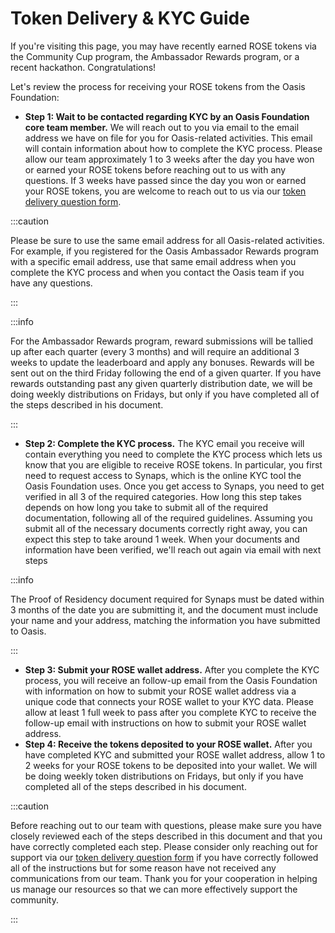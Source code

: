 # Token Delivery & KYC Guide

If you're visiting this page, you may have recently earned ROSE tokens via the Community Cup program, the Ambassador Rewards program, or a recent hackathon. Congratulations!

Let's review the process for receiving your ROSE tokens from the Oasis Foundation:

* **Step 1: Wait to be contacted regarding KYC by an Oasis Foundation core team member.** We will reach out to you via email to the email address we have on file for you for Oasis-related activities. This email will contain information about how to complete the KYC process. Please allow our team approximately 1 to 3 weeks after the day you have won or earned your ROSE tokens before reaching out to us with any questions. If 3 weeks have passed since the day you won or earned your ROSE tokens, you are welcome to reach out to us via our [token delivery question form](https://airtable.com/shrGmpohTNnytBpQU).

:::caution

Please be sure to use the same email address for all Oasis-related activities. For example, if you registered for the Oasis Ambassador Rewards program with a specific email address, use that same email address when you complete the KYC process and when you contact the Oasis team if you have any questions.

:::

:::info

For the Ambassador Rewards program, reward submissions will be tallied up after each quarter (every 3 months) and will require an additional 3 weeks to update the leaderboard and apply any bonuses. Rewards will be sent out on the third Friday following the end of a given quarter. If you have rewards outstanding past any given quarterly distribution date, we will be doing weekly distributions on Fridays, but only if you have completed all of the steps described in his document.

:::

* **Step 2: Complete the KYC process.** The KYC email you receive will contain everything you need to complete the KYC process which lets us know that you are eligible to receive ROSE tokens. In particular, you first need to request access to Synaps, which is the online KYC tool the Oasis Foundation uses. Once you get access to Synaps, you need to get verified in all 3 of the required categories. How long this step takes depends on how long you take to submit all of the required documentation, following all of the required guidelines. Assuming you submit all of the necessary documents correctly right away, you can expect this step to take around 1 week. When your documents and information have been verified, we'll reach out again via email with next steps

:::info

The  Proof of Residency document required for Synaps must be dated within 3 months of the date you are submitting it, and the document must include your name and your address, matching the information you have submitted to Oasis.

:::

* **Step 3: Submit your ROSE wallet address.** After you complete the KYC process, you will receive an follow-up email from the Oasis Foundation with information on how to submit your ROSE wallet address via a unique code that connects your ROSE wallet to your KYC data. Please allow at least 1 full week to pass after you complete KYC to receive the follow-up email with instructions on how to submit your ROSE wallet address.
* **Step 4: Receive the tokens deposited to your ROSE wallet.** After you have completed KYC and submitted your ROSE wallet address, allow 1 to 2 weeks for your ROSE tokens to be deposited into your wallet. We will be doing weekly token distributions on Fridays, but only if you have completed all of the steps described in his document.

:::caution

Before reaching out to our team with questions, please make sure you have closely reviewed each of the steps described in this document and that you have correctly completed each step.    Please consider only reaching out for support via our [token delivery question form](https://airtable.com/shrGmpohTNnytBpQU) if you have correctly followed all of the instructions but for some reason have not received any communications from our team. Thank you for your cooperation in helping us manage our resources so that we can more effectively support the community.

:::
